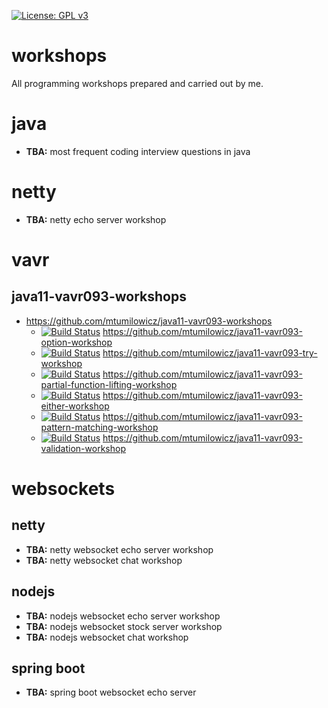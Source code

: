 [![License: GPL v3](https://img.shields.io/badge/License-GPLv3-blue.svg)](https://www.gnu.org/licenses/gpl-3.0)

# workshops
All programming workshops prepared and carried out by me.

# java
* **TBA:** most frequent coding interview questions in java

# netty
* **TBA:** netty echo server workshop

# vavr
## java11-vavr093-workshops
* https://github.com/mtumilowicz/java11-vavr093-workshops
  * [![Build Status](https://travis-ci.com/mtumilowicz/java11-vavr093-option-workshop.svg?branch=master)](https://travis-ci.com/mtumilowicz/java11-vavr093-option-workshop)
  https://github.com/mtumilowicz/java11-vavr093-option-workshop
  * [![Build Status](https://travis-ci.com/mtumilowicz/java11-vavr093-try-workshop.svg?branch=master)](https://travis-ci.com/mtumilowicz/java11-vavr093-try-workshop)
  https://github.com/mtumilowicz/java11-vavr093-try-workshop
  * [![Build Status](https://travis-ci.com/mtumilowicz/java11-vavr093-partial-function-lifting-workshop.svg?branch=master)](https://travis-ci.com/mtumilowicz/java11-vavr093-partial-function-lifting-workshop)
  https://github.com/mtumilowicz/java11-vavr093-partial-function-lifting-workshop
  * [![Build Status](https://travis-ci.com/mtumilowicz/java11-vavr093-either-workshop.svg?branch=master)](https://travis-ci.com/mtumilowicz/java11-vavr093-either-workshop)
  https://github.com/mtumilowicz/java11-vavr093-either-workshop
  * [![Build Status](https://travis-ci.com/mtumilowicz/java11-vavr093-pattern-matching-workshop.svg?branch=master)](https://travis-ci.com/mtumilowicz/java11-vavr093-pattern-matching-workshop) 
  https://github.com/mtumilowicz/java11-vavr093-pattern-matching-workshop
  * [![Build Status](https://travis-ci.com/mtumilowicz/java11-vavr093-validation-workshop.svg?branch=master)](https://travis-ci.com/mtumilowicz/java11-vavr093-validation-workshop)
  https://github.com/mtumilowicz/java11-vavr093-validation-workshop

# websockets
## netty
* **TBA:** netty websocket echo server workshop
* **TBA:** netty websocket chat workshop

## nodejs
* **TBA:** nodejs websocket echo server workshop
* **TBA:** nodejs websocket stock server workshop
* **TBA:** nodejs websocket chat workshop

## spring boot
* **TBA:** spring boot websocket echo server
